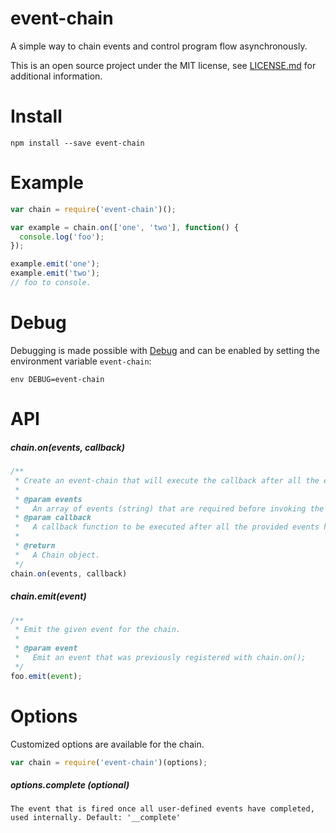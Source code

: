 # event-chain
A simple way to chain events and control program flow asynchronously.

This is an open source project under the MIT license, see [LICENSE.md](LICENSE.md) for additional information.

# Install
```
npm install --save event-chain
```

# Example
```javascript
var chain = require('event-chain')();

var example = chain.on(['one', 'two'], function() {
  console.log('foo');
});

example.emit('one');
example.emit('two');
// foo to console.
```

# Debug
Debugging is made possible with [Debug](https://www.npmjs.com/package/debug) and can be enabled by setting the
environment variable `event-chain`:

```
env DEBUG=event-chain
```

# API
##### chain.on(events, callback)

```javascript
/**
 * Create an event-chain that will execute the callback after all the events have been emitted.
 *
 * @param events
 *   An array of events (string) that are required before invoking the callback.
 * @param callback
 *   A callback function to be executed after all the provided events have been fired.
 *
 * @return
 *   A Chain object.
 */
chain.on(events, callback)
```

##### chain.emit(event)

```javascript
/**
 * Emit the given event for the chain.
 *
 * @param event
 *   Emit an event that was previously registered with chain.on();
 */
foo.emit(event);
```

# Options
Customized options are available for the chain.

```javascript
var chain = require('event-chain')(options);
```

##### options.complete (optional)
```
The event that is fired once all user-defined events have completed, used internally. Default: '__complete'
```
